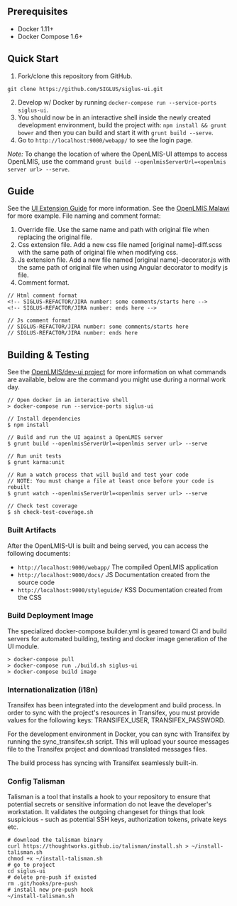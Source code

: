 ## Prerequisites
* Docker 1.11+
* Docker Compose 1.6+

## Quick Start
1. Fork/clone this repository from GitHub.

 ```shell
 git clone https://github.com/SIGLUS/siglus-ui.git
 ```
2. Develop w/ Docker by running `docker-compose run --service-ports siglus-ui`.
3. You should now be in an interactive shell inside the newly created development environment, build the project with: `npm install && grunt bower` and then you can build and start it with `grunt build --serve`.
4. Go to `http://localhost:9000/webapp/` to see the login page.

*Note:* To change the location of where the OpenLMIS-UI attemps to access OpenLMIS, use the command `grunt build --openlmisServerUrl=<openlmis server url> --serve`.

## Guide
See the [UI Extension Guide](http://docs.openlmis.org/en/latest/components/uiExtensionGuide.html) for more information.
See the [OpenLMIS Malawi](https://github.com/OpenLMIS-Malawi) for more example.
File naming and comment format:
1. Override file. Use the same name and path with original file when replacing the original file.
2. Css extension file. Add a new css file named [original name]-diff.scss with the same path of original file when modifying css.
3. Js extension file. Add a new file named [original name]-decorator.js with the same path of original file when using Angular decorator to modify js file.
4. Comment format.
```
// Html comment format
<!-- SIGLUS-REFACTOR/JIRA number: some comments/starts here -->
<!-- SIGLUS-REFACTOR/JIRA number: ends here -->

// Js comment format
// SIGLUS-REFACTOR/JIRA number: some comments/starts here
// SIGLUS-REFACTOR/JIRA number: ends here

```

## Building & Testing
See the [OpenLMIS/dev-ui project](https://github.com/OpenLMIS/dev-ui) for more information on what commands are available, below are the command you might use during a normal work day.

```shell
// Open docker in an interactive shell
> docker-compose run --service-ports siglus-ui

// Install dependencies 
$ npm install

// Build and run the UI against a OpenLMIS server
$ grunt build --openlmisServerUrl=<openlmis server url> --serve

// Run unit tests
$ grunt karma:unit

// Run a watch process that will build and test your code
// NOTE: You must change a file at least once before your code is rebuilt
$ grunt watch --openlmisServerUrl=<openlmis server url> --serve

// Check test coverage
$ sh check-test-coverage.sh

```

### Built Artifacts
After the OpenLMIS-UI is built and being served, you can access the following documents:
- `http://localhost:9000/webapp/` The compiled OpenLMIS application
- `http://localhost:9000/docs/` JS Documentation created from the source code
- `http://localhost:9000/styleguide/` KSS Documentation created from the CSS


### Build Deployment Image
The specialized docker-compose.builder.yml is geared toward CI and build
servers for automated building, testing and docker image generation of
the UI module.

```shell
> docker-compose pull
> docker-compose run ./build.sh siglus-ui
> docker-compose build image
```

### Internationalization (i18n)
Transifex has been integrated into the development and build process. In order to sync with the project's resources in Transifex, you must provide values for the following keys: TRANSIFEX_USER, TRANSIFEX_PASSWORD.

For the development environment in Docker, you can sync with Transifex by running the sync_transifex.sh script. This will upload your source messages file to the Transifex project and download translated messages files.

The build process has syncing with Transifex seamlessly built-in.


### Config Talisman

Talisman is a tool that installs a hook to your repository to ensure that potential secrets or sensitive information do not leave the developer's workstation.
It validates the outgoing changeset for things that look suspicious - such as potential SSH keys, authorization tokens, private keys etc.

```
# download the talisman binary
curl https://thoughtworks.github.io/talisman/install.sh > ~/install-talisman.sh
chmod +x ~/install-talisman.sh
# go to project
cd siglus-ui
# delete pre-push if existed
rm .git/hooks/pre-push
# install new pre-push hook
~/install-talisman.sh
```